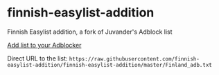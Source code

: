 # finnish-easylist-addition

Finnish Easylist addition, a fork of Juvander's Adblock list

[Add list to your Adblocker](https://finnish-easylist-addition.github.io/)

Direct URL to the list: `https://raw.githubusercontent.com/finnish-easylist-addition/finnish-easylist-addition/master/Finland_adb.txt`
